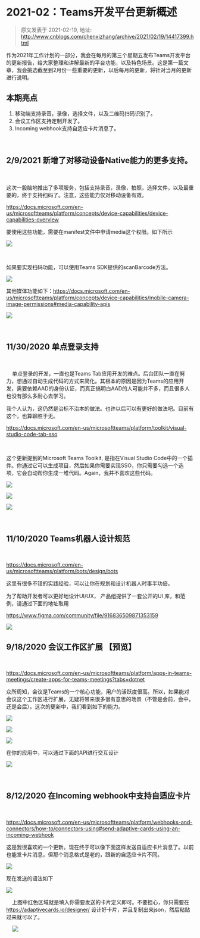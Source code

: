 # 2021-02：Teams开发平台更新概述 
> 原文发表于 2021-02-19, 地址: http://www.cnblogs.com/chenxizhang/archive/2021/02/19/14417399.html 


作为2021年工作计划的一部分，我会在每月的第三个星期五发布Teams开发平台的更新报告，给大家整理和讲解最新的平台功能，以及特色场景。这是第一篇文章，我会挑选截至到2月份一些重要的更新，以后每月的更新，将针对当月的更新进行说明。


本期亮点
----

1. 移动端支持录音，录像，选择文件，以及二维码扫码识别了。
2. 会议工作区支持定制开发了。
3. Incoming webhook支持自适应卡片消息了。


 

2/9/2021 新增了对移动设备Native能力的更多支持。
-------------------------------


 

这次一股脑地推出了多项服务，包括支持录音，录像，拍照，选择文件，以及最重要的，终于支持扫码了。注意，这些能力仅对移动设备有效。


<https://docs.microsoft.com/en-us/microsoftteams/platform/concepts/device-capabilities/device-capabilities-overview>

要使用这些功能，需要在manifest文件中申请media这个权限。如下所示


![](./images/14417399-9072-20210219175824511-1032317791.png)



 

如果要实现扫码功能，可以使用Teams SDK提供的scanBarcode方法。


![](./images/14417399-9072-20210219175825329-940803387.png)


其他媒体功能如下：<https://docs.microsoft.com/en-us/microsoftteams/platform/concepts/device-capabilities/mobile-camera-image-permissions#media-capability-apis>


![](./images/14417399-9072-20210219175826448-962247193.png)



 

11/30/2020 单点登录支持
-----------------


 

    单点登录的开发，一直也是Teams Tab应用开发的难点。后台团队一直在努力，想通过自动生成代码的方式来简化。其根本的原因是因为Teams的应用开发，需要依赖AAD的身份认证，而真正搞明白AAD的人可能并不多，而且很多人也没有那么多耐心去学习。


我个人认为，这仍然是治标不治本的做法。也许以后可以有更好的做法吧。目前有这个，也算聊胜于无。


<https://docs.microsoft.com/en-us/microsoftteams/platform/toolkit/visual-studio-code-tab-sso>


 

这个更新提到的Microsoft Teams Toolkit, 是指在Visual Studio Code中的一个插件。你通过它可以生成项目，然后如果你需要实现SSO，你只需要勾选一个选项，它会自动帮你生成一堆代码。Again，我并不喜欢这些代码。


![](./images/14417399-9072-20210219175827583-69054897.png)


![](./images/14417399-9072-20210219175829215-1889351838.png)


![](./images/14417399-9072-20210219175832588-1436027089.png)



 

11/10/2020 Teams机器人设计规范
-----------------------


 

<https://docs.microsoft.com/en-us/microsoftteams/platform/bots/design/bots>


这里有很多不错的实践经验，可以让你在规划和设计机器人时事半功倍。


为了帮助开发者可以更好地设计UI/UX， 产品组提供了一套公开的UI 库，和范例，请通过下面的地址取用


<https://www.figma.com/community/file/916836509871353159>


![](./images/14417399-9072-20210219175835454-1367822066.png)


9/18/2020 会议工作区扩展 【预览】
----------------------


 

<https://docs.microsoft.com/en-us/microsoftteams/platform/apps-in-teams-meetings/create-apps-for-teams-meetings?tabs=dotnet>


众所周知，会议是Teams的一个核心功能，用户的活跃度很高。所以，如果能对会议这个工作区进行扩展，无疑将带来很多很有意思的场景（不管是会前，会中，还是会后）。这次的更新中，我们看到如下的能力。


![](./images/14417399-9072-20210219175836668-194912268.png)


![](./images/14417399-9072-20210219175845217-1699197015.png)


![](./images/14417399-9072-20210219175849602-387766961.png)


在你的应用中，可以通过下面的API进行交互设计


![](./images/14417399-9072-20210219175850390-1350713561.png)



 

8/12/2020 在Incoming webhook中支持自适应卡片
-----------------------------------


 

<https://docs.microsoft.com/en-us/microsoftteams/platform/webhooks-and-connectors/how-to/connectors-using#send-adaptive-cards-using-an-incoming-webhook>


这是我很喜欢的一个更新。现在终于可以像下面这样发送自适应卡片消息了。以前也能发卡片消息，但那个消息格式是老的，跟新的自适应卡片不同。


![](./images/14417399-9072-20210219175851022-707724405.png)


现在发送的语法如下


![](./images/14417399-9072-20210219175851565-2020823484.png)


    上图中红色区域就是填入你需要发送的卡片定义即可。不要担心，你只需要在<https://adaptivecards.io/designer/> 设计好卡片，并且复制出来json，然后粘贴过来就可以了。


    ![](./images/14417399-9072-20210219175855380-1842239005.png)



 


 


 


 


 

